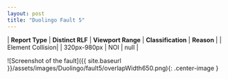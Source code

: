 ```yaml
---
layout: post
title: "Duolingo Fault 5"
---
```

| **Report Type** | **Distinct RLF** | **Viewport Range** | **Classification** | **Reason** |
| Element Collision|  | 320px-980px | NOI | null | 

![Screenshot of the fault]({{ site.baseurl }}/assets/images/Duolingo/fault5/overlapWidth650.png){: .center-image }